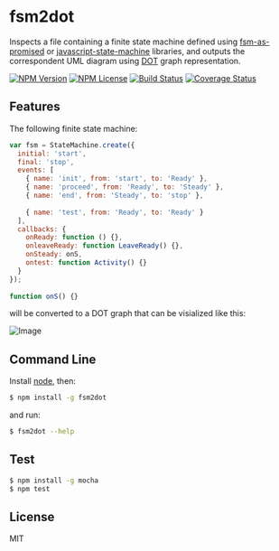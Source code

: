 # fsm2dot

Inspects a file containing a finite state machine defined using [fsm-as-promised](https://github.com/vstirbu/fsm-as-promised) or [javascript-state-machine](https://github.com/jakesgordon/javascript-state-machine) libraries, and outputs the correspondent UML diagram using [DOT](http://www.graphviz.org/doc/info/lang.html) graph representation.

[![NPM Version](https://img.shields.io/npm/v/fsm2dot.svg)](https://www.npmjs.com/package/fsm2dot)
[![NPM License](https://img.shields.io/npm/l/fsm2dot.svg)](https://www.npmjs.com/package/fsm2dot)
[![Build Status](https://travis-ci.org/vstirbu/fsm2dot.png?branch=master)](https://travis-ci.org/vstirbu/fsm2dot)
[![Coverage Status](https://coveralls.io/repos/github/vstirbu/fsm2dot/badge.svg?branch=feature%2Fcoverage)](https://coveralls.io/github/vstirbu/fsm2dot?branch=feature%2Fcoverage)

## Features

The following finite state machine:

```javascript
var fsm = StateMachine.create({
  initial: 'start',
  final: 'stop',
  events: [
    { name: 'init', from: 'start', to: 'Ready' },
    { name: 'proceed', from: 'Ready', to: 'Steady' },
    { name: 'end', from: 'Steady', to: 'stop' },
    
    { name: 'test', from: 'Ready', to: 'Ready' }
  ],
  callbacks: {
    onReady: function () {},
    onleaveReady: function LeaveReady() {},
    onSteady: onS,
    ontest: function Activity() {}
  }
});
  
function onS() {}
```

will be converted to a DOT graph that can be visialized like this:

![Image](https://raw.github.com/vstirbu/fsm2dot/master/example/fsm.png)

## Command Line

Install [node](http://nodejs.org/), then:

```bash
$ npm install -g fsm2dot
```

and run:

```bash
$ fsm2dot --help
```

## Test

```bash
$ npm install -g mocha
$ npm test
```

## License

MIT
